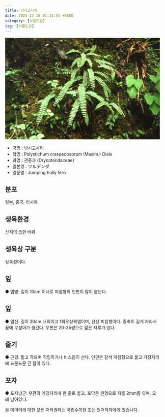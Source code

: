 ```yaml
---
title: 낚시고사리
date: 2023-12-10 01:13:54 +0800
category: [식물도감]
tag: [식물도감]
---
```




![낚시고사리](/assets/img/fileUpload/plants/basic/Polypodiaceae/Polystichum/3345/1_th2.JPG)
- 국명 : 낚시고사리
- 학명 : Polystichum craspedosorum (Maxim.) Diels
- 과명 : 관중과 (Dryopteridaceae)
- 일본명 : ツルデンダ
- 영문명 : Jumping holly fern


## 분포
일본, 중국, 러시아 
## 생육환경
산지의 습한 바위 
## 생육상 구분
상록성이다. 
## 잎
● 엽병: 길이 10cm 이내로 피침형의 인편이 많이 붙는다. 
## 잎
● 엽신: 길이 20cm 내외이고 1회우상복엽이며, 선상 피침형이다. 중축이 길게 자라서 끝에 무성아가 생긴다. 우편은 20-35쌍으로 짧은 자루가 있다. 
## 줄기
● 근경: 짧고 작으며 직립하거나 비스듬히 선다. 인편은 갈색 피침형으로 붙고 가장자리에 드문드문 긴 털이 있다. 
## 포자
● 포자낭군: 우편의 가장자리에 한 줄로 붙고, 포막은 원형으로 지름 2mm쯤 되며, 오래 남아있다. 






본 데이터에 대한 모든 저작권리는 국립수목원 또는 원저작자에게 있습니다.
